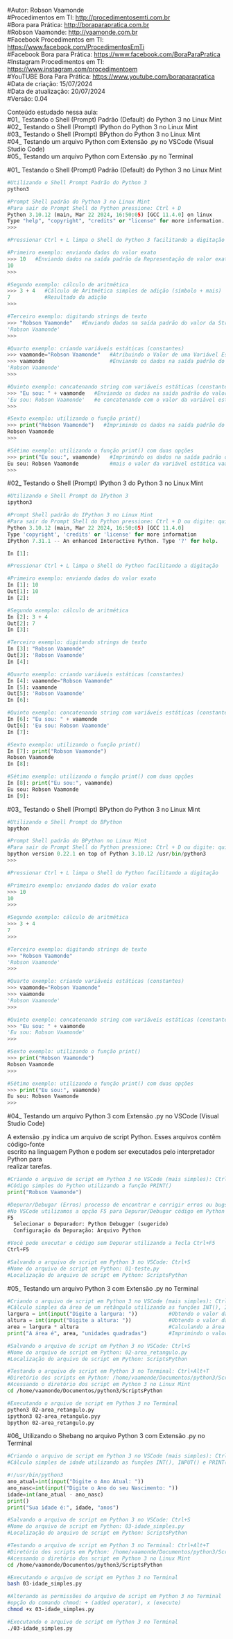 #Autor: Robson Vaamonde<br>
#Procedimentos em TI: http://procedimentosemti.com.br<br>
#Bora para Prática: http://boraparapratica.com.br<br>
#Robson Vaamonde: http://vaamonde.com.br<br>
#Facebook Procedimentos em TI: https://www.facebook.com/ProcedimentosEmTi<br>
#Facebook Bora para Prática: https://www.facebook.com/BoraParaPratica<br>
#Instagram Procedimentos em TI: https://www.instagram.com/procedimentoem<br>
#YouTUBE Bora Para Prática: https://www.youtube.com/boraparapratica<br>
#Data de criação: 15/07/2024<br>
#Data de atualização: 20/07/2024<br>
#Versão: 0.04<br>

Conteúdo estudado nessa aula:<br>
#01_ Testando o Shell (Prompt) Padrão (Default) do Python 3 no Linux Mint<br>
#02_ Testando o Shell (Prompt) IPython do Python 3 no Linux Mint<br>
#03_ Testando o Shell (Prompt) BPython do Python 3 no Linux Mint<br>
#04_ Testando um arquivo Python com Extensão .py no VSCode (Visual Studio Code)<br>
#05_ Testando um arquivo Python com Extensão .py no Terminal<br>

#01_ Testando o Shell (Prompt) Padrão (Default) do Python 3 no Linux Mint<br>
```bash
#Utilizando o Shell Prompt Padrão do Python 3
python3
```
```python
#Prompt Shell padrão do Python 3 no Linux Mint
#Para sair do Prompt Shell do Python pressione: Ctrl + D
Python 3.10.12 (main, Mar 22 2024, 16:50:05) [GCC 11.4.0] on linux
Type "help", "copyright", "credits" or "license" for more information.
>>>
```
```python
#Pressionar Ctrl + L limpa o Shell do Python 3 facilitando a digitação

#Primeiro exemplo: enviando dados do valor exato
>>> 10   #Enviando dados na saída padrão da Representação de valor exato
10
>>>

#Segundo exemplo: cálculo de aritmética
>>> 3 + 4   #Cálculo de Aritmética simples de adição (símbolo + mais)
7           #Resultado da adição
>>> 

#Terceiro exemplo: digitando strings de texto
>>> "Robson Vaamonde"   #Enviando dados na saída padrão do valor da String de Texto 
'Robson Vaamonde'
>>>

#Quarto exemplo: criando variáveis estáticas (constantes)
>>> vaamonde="Robson Vaamonde"   #Atribuindo o Valor de uma Variável Estática (constantes)
>>> vaamonde                     #Enviando os dados na saída padrão do valor da variável estática
'Robson Vaamonde'
>>>

#Quinto exemplo: concatenando string com variáveis estáticas (constantes)
>>> "Eu sou: " + vaamonde   #Enviando os dados na saída padrão do valor da String de Texto
'Eu sou: Robson Vaamonde'   #e concatenando com o valor da variável estática vaamonde
>>>

#Sexto exemplo: utilizando o função print()
>>> print("Robson Vaamonde")   #Imprimindo os dados na saída padrão do valor da função PRINT()
Robson Vaamonde
>>>

#Sétimo exemplo: utilizando o função print() com duas opções
>>> print("Eu sou:", vaamonde)   #Imprimindo os dados na saída padrão do valor do função PRINT()
Eu sou: Robson Vaamonde          #mais o valor da variável estática vaamonde
>>> 
```

#02_ Testando o Shell (Prompt) IPython 3 do Python 3 no Linux Mint<br>
```bash
#Utilizando o Shell Prompt do IPython 3 
ipython3
```
```python
#Prompt Shell padrão do IPython 3 no Linux Mint
#Para sair do Prompt Shell do Python pressione: Ctrl + D ou digite: quit ou exit
Python 3.10.12 (main, Mar 22 2024, 16:50:05) [GCC 11.4.0]
Type 'copyright', 'credits' or 'license' for more information
IPython 7.31.1 -- An enhanced Interactive Python. Type '?' for help.

In [1]:
```
```python
#Pressionar Ctrl + L limpa o Shell do Python facilitando a digitação

#Primeiro exemplo: enviando dados do valor exato
In [1]: 10
Out[1]: 10
In [2]:

#Segundo exemplo: cálculo de aritmética
In [2]: 3 + 4
Out[2]: 7
In [3]:

#Terceiro exemplo: digitando strings de texto
In [3]: "Robson Vaamonde"
Out[3]: 'Robson Vaamonde'
In [4]:

#Quarto exemplo: criando variáveis estáticas (constantes)
In [4]: vaamonde="Robson Vaamonde"
In [5]: vaamonde
Out[5]: 'Robson Vaamonde'
In [6]:

#Quinto exemplo: concatenando string com variáveis estáticas (constantes)
In [6]: "Eu sou: " + vaamonde
Out[6]: 'Eu sou: Robson Vaamonde'
In [7]:

#Sexto exemplo: utilizando o função print()
In [7]: print("Robson Vaamonde")
Robson Vaamonde
In [8]:

#Sétimo exemplo: utilizando o função print() com duas opções
In [8]: print("Eu sou:", vaamonde)
Eu sou: Robson Vaamonde
In [9]:
```

#03_ Testando o Shell (Prompt) BPython do Python 3 no Linux Mint<br>
```bash
#Utilizando o Shell Prompt do BPython 
bpython
```
```python
#Prompt Shell padrão do BPython no Linux Mint
#Para sair do Prompt Shell do Python pressione: Ctrl + D ou digite: quit() ou exit()
bpython version 0.22.1 on top of Python 3.10.12 /usr/bin/python3
>>>
```
```python
#Pressionar Ctrl + L limpa o Shell do Python facilitando a digitação

#Primeiro exemplo: enviando dados do valor exato
>>> 10
10
>>>

#Segundo exemplo: cálculo de aritmética
>>> 3 + 4
7
>>>

#Terceiro exemplo: digitando strings de texto
>>> "Robson Vaamonde"
'Robson Vaamonde'
>>>

#Quarto exemplo: criando variáveis estáticas (constantes)
>>> vaamonde="Robson Vaamonde"
>>> vaamonde 
'Robson Vaamonde'
>>>

#Quinto exemplo: concatenando string com variáveis estáticas (constantes)
>>> "Eu sou: " + vaamonde
'Eu sou: Robson Vaamonde'
>>>

#Sexto exemplo: utilizando o função print()
>>> print("Robson Vaamonde")
Robson Vaamonde
>>>

#Sétimo exemplo: utilizando o função print() com duas opções
>>> print("Eu sou:", vaamonde)
Eu sou: Robson Vaamonde
>>>
```

#04_ Testando um arquivo Python 3 com Extensão .py no VSCode (Visual Studio Code)<br>

A extensão .py indica um arquivo de script Python. Esses arquivos contêm código-fonte<br>
escrito na linguagem Python e podem ser executados pelo interpretador Python para<br>
realizar tarefas.

```python
#Criando o arquivo de script em Python 3 no VSCode (mais simples): Ctrl+N
#Código simples do Python utilizando a função PRINT()
print("Robson Vaamonde")

#Depurar/Debugar (Erros) processo de encontrar e corrigir erros ou bugs no código
#No VSCode utilizamos a opção F5 para Depurar/Debugar código em Python
F5
  Selecionar o Depurador: Python Debugger (sugerido)
  Configuração da Depuração: Arquivo Python

#Você pode executar o código sem Depurar utilizando a Tecla Ctrl+F5
Ctrl+F5

#Salvando o arquivo de script em Python 3 no VSCode: Ctrl+S
#Nome do arquivo de script em Python: 01-teste.py
#Localização do arquivo de script em Python: ScriptsPython
```

#05_ Testando um arquivo Python 3 com Extensão .py no Terminal<br>
```python
#Criando o arquivo de script em Python 3 no VSCode (mais simples): Ctrl+N
#Cálculo simples da área de um retângulo utilizando as funções INT(), INPUT() e PRINT()
largura = int(input("Digite a largura: "))          #Obtendo o valor da largura e atribuindo a variável largura
altura = int(input("Digite a altura: "))            #Obtendo o valor da altura e atribuindo a variável altura
area = largura * altura                             #Calculando a área do retângulo e atribuindo a variável area
print("A área é", area, "unidades quadradas")       #Imprimindo o valor na area na saída padrão

#Salvando o arquivo de script em Python 3 no VSCode: Ctrl+S
#Nome do arquivo de script em Python: 02-area_retangulo.py
#Localização do arquivo de script em Python: ScriptsPython
```
```bash
#Testando o arquivo de script em Python 3 no Terminal: Ctrl+Alt+T
#Diretório dos scripts em Python: /home/vaamonde/Documentos/python3/ScriptsPython
#Acessando o diretório dos script em Python 3 no Linux Mint
cd /home/vaamonde/Documentos/python3/ScriptsPython

#Executando o arquivo de script em Python 3 no Terminal
python3 02-area_retangulo.py
ipython3 02-area_retangulo.pyy
bpython 02-area_retangulo.py
```

#06_ Utilizando o Shebang no arquivo Python 3 com Extensão .py no Terminal<br>
```python
#Criando o arquivo de script em Python 3 no VSCode (mais simples): Ctrl+N
#Cálculo simples de idade utilizando as funções INT(), INPUT() e PRINT()

#!/usr/bin/python3
ano_atual=int(input("Digite o Ano Atual: "))
ano_nasc=int(input("Digite o Ano do seu Nascimento: "))
idade=int(ano_atual - ano_nasc)
print()
print("Sua idade é:", idade, "anos")

#Salvando o arquivo de script em Python 3 no VSCode: Ctrl+S
#Nome do arquivo de script em Python: 03-idade_simples.py
#Localização do arquivo de script em Python: ScriptsPython
```
```bash
#Testando o arquivo de script em Python 3 no Terminal: Ctrl+Alt+T
#Diretório dos scripts em Python: /home/vaamonde/Documentos/python3/ScriptsPython
#Acessando o diretório dos script em Python 3 no Linux Mint
cd /home/vaamonde/Documentos/python3/ScriptsPython

#Executando o arquivo de script em Python 3 no Terminal
bash 03-idade_simples.py

#Alterando as permissões do arquivo de script em Python 3 no Terminal
#opção do comando chmod: + (added operator), x (execute)
chmod +x 03-idade_simples.py

#Executando o arquivo de script em Python 3 no Terminal
./03-idade_simples.py
```